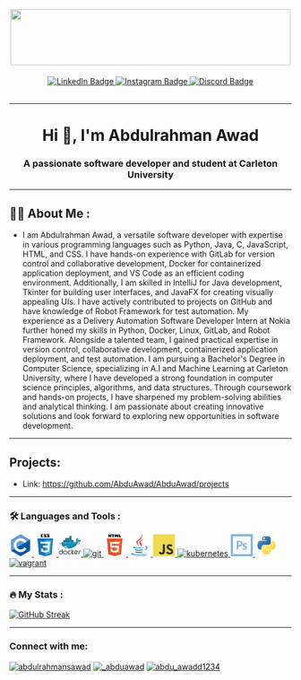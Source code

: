 <div id="header" align="center">
  <img src="https://mir-s3-cdn-cf.behance.net/project_modules/max_1200/79731568097599.5b50bca477735.jpg" width="500" height="100"/>
  <br>
  <div id="badges">
     <br>
    <a href="https://www.linkedin.com/in/abdulrahmansawad/">
        <img src="https://img.shields.io/badge/LinkedIn-blue?style=for-the-badge&logo=linkedin&logoColor=white" alt="LinkedIn Badge"/>
    <a/>
    <a href="https://www.instagram.com/_abduawad/">
      <img src="https://img.shields.io/badge/Instagram-800080?style=for-the-badge&logo=instagram&logoColor=white" alt="Instagram Badge"/>
    <a/>
   <a href="https://discord.com/channels/@me">
    <img src="https://img.shields.io/badge/Discord-7289DA?style=for-the-badge&logo=discord&logoColor=white" alt="Discord Badge"/>
    <a/>
  </div>
      <img src="https://komarev.com/ghpvc/?username=AbduAwad2&style=flat-square&color=blue" alt=""/>
</div>
      
---
<h1 align="center">Hi 👋, I'm Abdulrahman Awad</h1>
<h3 align="center">A passionate software developer and student at Carleton University</h3>

---
## :man_technologist: About Me :

- I am Abdulrahman Awad, a versatile software developer with expertise in various programming languages such as Python, Java, C, JavaScript, HTML, and CSS. I have hands-on experience with GitLab for version control and collaborative development, Docker for containerized application deployment, and VS Code as an efficient coding environment. Additionally, I am skilled in IntelliJ for Java development, Tkinter for building user interfaces, and JavaFX for creating visually appealing UIs. I have actively contributed to projects on GitHub and have knowledge of Robot Framework for test automation. My experience as a Delivery Automation Software Developer Intern at Nokia further honed my skills in Python, Docker, Linux, GitLab, and Robot Framework. Alongside a talented team, I gained practical expertise in version control, collaborative development, containerized application deployment, and test automation. I am pursuing a Bachelor's Degree in Computer Science, specializing in A.I and Machine Learning at Carleton University, where I have developed a strong foundation in computer science principles, algorithms, and data structures. Through coursework and hands-on projects, I have sharpened my problem-solving abilities and analytical thinking. I am passionate about creating innovative solutions and look forward to exploring new opportunities in software development.
      
---
## Projects:
- Link: https://github.com/AbduAwad/AbduAwad/projects




      
---

### :hammer_and_wrench: Languages and Tools :
      
<div>
<p align="left"> <a href="https://www.cprogramming.com/" target="_blank" rel="noreferrer"> <img src="https://raw.githubusercontent.com/devicons/devicon/master/icons/c/c-original.svg" alt="c" width="40" height="40"/> </a> <a href="https://www.w3schools.com/css/" target="_blank" rel="noreferrer"> <img src="https://raw.githubusercontent.com/devicons/devicon/master/icons/css3/css3-original-wordmark.svg" alt="css3" width="40" height="40"/> </a> <a href="https://www.docker.com/" target="_blank" rel="noreferrer"> <img src="https://raw.githubusercontent.com/devicons/devicon/master/icons/docker/docker-original-wordmark.svg" alt="docker" width="40" height="40"/> </a> <a href="https://git-scm.com/" target="_blank" rel="noreferrer"> <img src="https://www.vectorlogo.zone/logos/git-scm/git-scm-icon.svg" alt="git" width="40" height="40"/> </a> <a href="https://www.w3.org/html/" target="_blank" rel="noreferrer"> <img src="https://raw.githubusercontent.com/devicons/devicon/master/icons/html5/html5-original-wordmark.svg" alt="html5" width="40" height="40"/> </a> <a href="https://www.java.com" target="_blank" rel="noreferrer"> <img src="https://raw.githubusercontent.com/devicons/devicon/master/icons/java/java-original.svg" alt="java" width="40" height="40"/> </a> <a href="https://developer.mozilla.org/en-US/docs/Web/JavaScript" target="_blank" rel="noreferrer"> <img src="https://raw.githubusercontent.com/devicons/devicon/master/icons/javascript/javascript-original.svg" alt="javascript" width="40" height="40"/> </a> <a href="https://kubernetes.io" target="_blank" rel="noreferrer"> <img src="https://www.vectorlogo.zone/logos/kubernetes/kubernetes-icon.svg" alt="kubernetes" width="40" height="40"/> </a> <a href="https://www.photoshop.com/en" target="_blank" rel="noreferrer"> <img src="https://raw.githubusercontent.com/devicons/devicon/master/icons/photoshop/photoshop-line.svg" alt="photoshop" width="40" height="40"/> </a> <a href="https://www.python.org" target="_blank" rel="noreferrer"> <img src="https://raw.githubusercontent.com/devicons/devicon/master/icons/python/python-original.svg" alt="python" width="40" height="40"/> </a> <a href="https://www.vagrantup.com/" target="_blank" rel="noreferrer"> <img src="https://www.vectorlogo.zone/logos/vagrantup/vagrantup-icon.svg" alt="vagrant" width="40" height="40"/> </a> </p>
</div>
      
---

### :fire: My Stats :
      
[![GitHub Streak](http://github-readme-streak-stats.herokuapp.com?user=AbduAwad&theme=github-dark-blue&date_format=M%20j%5B%2C%20Y%5D&mode=weekly&exclude_days=Sun%2CSat)](https://git.io/streak-stats)

---


<h3 align="left">Connect with me:</h3>
<p align="left">
<a href="https://linkedin.com/in/abdulrahmansawad" target="blank"><img align="center" src="https://raw.githubusercontent.com/rahuldkjain/github-profile-readme-generator/master/src/images/icons/Social/linked-in-alt.svg" alt="abdulrahmansawad" height="30" width="40" /></a>
<a href="https://instagram.com/_abduawad" target="blank"><img align="center" src="https://raw.githubusercontent.com/rahuldkjain/github-profile-readme-generator/master/src/images/icons/Social/instagram.svg" alt="_abduawad" height="30" width="40" /></a>
<a href="https://www.leetcode.com/abdu_awadd1234" target="blank"><img align="center" src="https://raw.githubusercontent.com/rahuldkjain/github-profile-readme-generator/master/src/images/icons/Social/leet-code.svg" alt="abdu_awadd1234" height="30" width="40" /></a>
</p>

